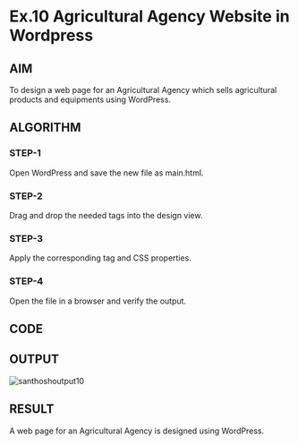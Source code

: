 # Ex.10 Agricultural Agency Website in Wordpress 
## AIM
  To design a web page for an Agricultural Agency which sells agricultural products and equipments using WordPress.

## ALGORITHM
### STEP-1
  Open WordPress and save the new file as main.html.

### STEP-2
  Drag and drop the needed tags into the design view.

### STEP-3
  Apply the corresponding tag and CSS properties.

### STEP-4
  Open the file in a browser and verify the output.
  
## CODE


## OUTPUT
![santhoshoutput10](https://github.com/sandysanth7/EX10_Web-Design/assets/127816678/45f25ec8-6f94-4928-97a5-2600c7651565)


## RESULT
  A web page for an Agricultural Agency is designed using WordPress.
